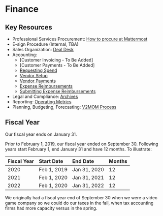 # Finance

## Key Resources

* Professional Services Procurement: [How to procure at Mattermost](https://handbook.mattermost.com/company/how-to-guides-for-staff/how-to-spend-company-money)
* E-sign Procedure \(Internal, TBA\)
* Sales Organization: [Deal Desk](https://handbook.mattermost.com/operations/finance/deal-desk)
* Accounting: 
  - [Customer Invoicing - To Be Added]
  - [Customer Payments - To Be Added]
  - [Requesting Spend](https://handbook.mattermost.com/company/how-to-guides-for-staff/how-to-purchase/how-to-procure-a-vendor-contract)
  - [Vendor Setup](https://handbook.mattermost.com/company/how-to-guides-for-staff/how-to-purchase/how-to-on-board-as-a-vendor)
  - [Vendor Payments](https://handbook.mattermost.com/company/how-to-guides-for-staff/how-to-purchase/how-to-on-board-as-a-vendor/how-to-get-paid)
  - [Expense Reimbursements](https://handbook.mattermost.com/company/how-to-guides-for-staff/how-to-spend-company-money)
  - [Submitting Expense Reimbursements](https://handbook.mattermost.com/company/how-to-guides-for-staff/how-to-spend-company-money/how-to-use-expensify)
* Legal and Compliance: [Archives](TBA)
* Reporting: [Operating Metrics](TBA)
* Planning, Budgeting, Forecasting: [V2MOM Process](https://handbook.mattermost.com/company/how-to-guides-for-staff/how-to-v2mom)

## Fiscal Year

Our fiscal year ends on January 31.

Prior to February 1, 2019, our fiscal year ended on September 30. Following years start February 1, end January 31 and have 12 months. To illustrate:

| Fiscal Year | Start Date | End Date | Months |
| :--- | :--- | :--- | :--- |
| 2020 | Feb 1, 2019 | Jan 31, 2020 | 12 |
| 2021 | Feb 1, 2020 | Jan 31, 2021 | 12 |
| 2022 | Feb 1, 2020  | Jan 31, 2022 | 12 |

We originally had a fiscal year end of September 30 when we were a video game company so we could do our taxes in the fall, when tax accounting firms had more capacity versus in the spring.
